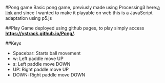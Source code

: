 #Pong game
Basic pong game, previusly made using Processing3 here:[a link](https://github.com/yStrack/DSG1412/tree/master/Pong) and since I wanted to make it playable on web this is a JavaScript adaptation using p5.js

##Play
Game deployed using github pages, to play simply access **https://ystrack.github.io/Pong/**.

##Keys
* Spacebar: Starts ball movement
* w: Left paddle move UP
* s: Left paddle move DOWN
* UP: Right paddle move UP
* DOWN: Right paddle move DOWN